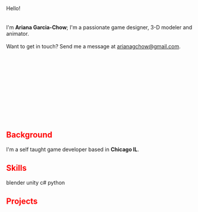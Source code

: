 \
\
\
\
Hello!
\
\
\
I'm **Ariana Garcia-Chow**; I'm a passionate game designer, 3-D modeler and animator.
\
\
Want to get in touch? Send me a  message at <span style="color:red"><u>arianagchow@gmail.com</u></span>.
\
\
\
\
\
\
\
\
\
\
\
<br/>
## <span style="color:red">Background</span>

I'm a self taught game developer based in **Chicago IL**.

## <span style="color:red">Skills</span>
blender
unity
c#
python

## <span style="color:red">Projects</span>



